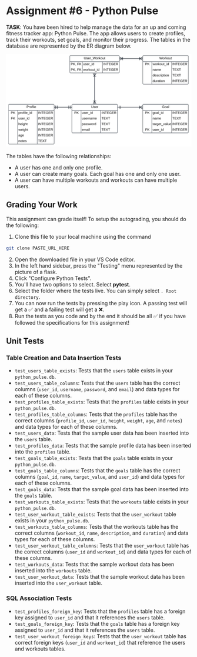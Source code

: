 # Assignment #6 - Python Pulse

**TASK**: You have been hired to help manage the data for an up and coming fitness tracker app: Python Pulse. The app allows users to create profiles, track their workouts, set goals, and monitor their progress. The tables in the database are represented by the ER diagram below.

![ER Diagram for Assignment 6](ER_Diagram.png)

The tables have the following relationships:
- A user has one and only one profile.
- A user can create many goals. Each goal has one and only one user.
- A user can have multiple workouts and workouts can have multiple users.

## Grading Your Work
This assignment can grade itself! To setup the autograding, you should do the following:
1. Clone this file to your local machine using the command
```bash
git clone PASTE_URL_HERE
```
2. Open the downloaded file in your VS Code editor.
3. In the left hand sidebar, press the "Testing" menu represented by the picture of a flask.
4. Click "Configure Python Tests".
5. You'll have two options to select. Select **pytest**.
6. Select the folder where the tests live. You can simply select `. Root directory`.
7. You can now run the tests by pressing the play icon. A passing test will get a ✅ and a failing test will get a ❌.
8. Run the tests as you code and by the end it should be all ✅ if you have followed the specifications for this assignment!

## Unit Tests

### Table Creation and Data Insertion Tests
- `test_users_table_exists`: Tests that the `users` table exists in your `python_pulse.db`.
- `test_users_table_columns`: Tests that the `users` table has the correct columns (`user_id`, `username`, `password`, and `email`) and data types for each of these columns.
- `test_profiles_table_exists`: Tests that the `profiles` table exists in your `python_pulse.db`.
- `test_profiles_table_columns`: Tests that the `profiles` table has the correct columns (`profile_id`, `user_id`, `height`, `weight`, `age`, and `notes`) and data types for each of these columns.
- `test_users_data`: Tests that the sample user data has been inserted into the `users` table.
- `test_profiles_data`: Tests that the sample profile data has been inserted into the `profiles` table.
- `test_goals_table_exists`: Tests that the `goals` table exists in your `python_pulse.db`.
- `test_goals_table_columns`: Tests that the `goals` table has the correct columns (`goal_id`, `name`, `target_value`, and `user_id`) and data types for each of these columns.
- `test_goals_data`: Tests that the sample goal data has been inserted into the `goals` table.
- `test_workouts_table_exists`: Tests that the `workouts` table exists in your `python_pulse.db`.
- `test_user_workout_table_exists`: Tests that the `user_workout` table exists in your `python_pulse.db`.
- `test_workouts_table_columns`: Tests that the workouts table has the correct columns (`workout_id`, `name`, `description`, and `duration`) and data types for each of these columns.
- `test_user_workout_table_columns`: Tests that the `user_workout` table has the correct columns (`user_id` and `workout_id`) and data types for each of these columns.
- `test_workouts_data`: Tests that the sample workout data has been inserted into the `workouts` table.
- `test_user_workout_data`: Tests that the sample workout data has been inserted into the `user_workout` table.

### SQL Association Tests
- `test_profiles_foreign_key`: Tests that the `profiles` table has a foreign key assigned to `user_id` and that it references the `users` table.
- `test_goals_foreign_key`: Tests that the `goals` table has a foreign key assigned to `user_id` and that it references the `users` table.
- `test_user_workout_foreign_keys`: Tests that the `user_workout` table has correct foreign keys (`user_id` and `workout_id`) that reference the users and workouts tables.